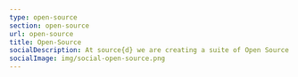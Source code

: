```yaml
---
type: open-source
section: open-source
url: open-source
title: Open-Source
socialDescription: At source{d} we are creating a suite of Open Source tools enabling “Code as Data” and “Machine Learning on Code”.
socialImage: img/social-open-source.png
---
```

